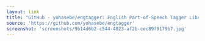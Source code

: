 ```yaml
---
layout: link
title: "GitHub - yohasebe/engtagger: English Part-of-Speech Tagger Library; a Ruby port of Lingua: :Tagger"
source: 'https://github.com/yohasebe/engtagger'
screenshot: 'screenshots/9b14d6b2-c544-4023-af2b-cec89f9179b7.jpg'
---
```


